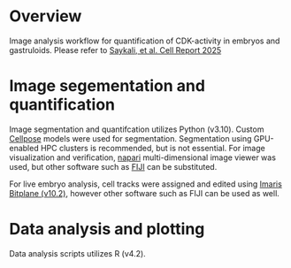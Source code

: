 # Overview
Image analysis workflow for quantification of CDK-activity in embryos and gastruloids.
Please refer to [Saykali, et al. Cell Report 2025](https://doi.org/10.1016/j.celrep.2025.115558)

# Image segementation and quantification
Image segmentation and quantifcation utilizes Python (v3.10). Custom [Cellpose](https://github.com/MouseLand/cellpose) models were used for segmentation. Segmentation using GPU-enabled HPC clusters is recommended, but is not essential.
For image visualization and verification, [napari](https://github.com/napari/napari) multi-dimensional image viewer was used, but other software such as [FIJI](https://fiji.sc/) can be substituted.

For live embryo analysis, cell tracks were assigned and edited using [Imaris Bitplane (v10.2)](https://imaris.oxinst.com/), however other software such as FIJI can be used as well.

# Data analysis and plotting
Data analysis scripts utilizes R (v4.2).
